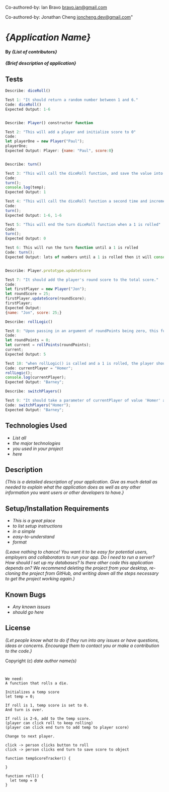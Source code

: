 Co-authored-by: Ian Bravo <bravo.ian@gmail.com>

Co-authored-by: Jonathan Cheng <joncheng.dev@gmail.com>"




# _{Application Name}_

#### By _**{List of contributors}**_

#### _{Brief description of application}_

## Tests

```javascript
Describe: diceRoll()

Test 1: "It should return a random number between 1 and 6."
Code: diceRoll()
Expected Output: 1-6


Describe: Player() constructor function

Test 2: "This will add a player and initialize score to 0"
Code: 
let playerOne = new Player("Paul");
playerOne;
Expected Output: Player: {name: "Paul", score:0}


Describe: turn()

Test 3: "This will call the diceRoll function, and save the value into a temp variable."
Code: 
turn();
console.log(temp);
Expected Output: 1

Test 4: "This will call the diceRoll function a second time and increment the temp variable"
Code: 
turn();
Expected Output: 1-6, 1-6

Test 5: "This will end the turn diceRoll function when a 1 is rolled"
Code:
turn();
Expected Output: 0

Test 6: This will run the turn function until a 1 is rolled
Code: turn();
Expected Output: lots of numbers until a 1 is rolled then it will console.log a 0.


Describe: Player.prototype.updateScore 

Test 7: "It should add the player's round score to the total score."
Code: 
let firstPlayer = new Player("Jon");
let roundScore = 25;
firstPlayer.updateScore(roundScore);
firstPlayer;
Expected Output: 
{name: "Jon", score: 25;}

Describe: rollLogic()

Test 8: "Upon passing in an argument of roundPoints being zero, this function should call the diceRoll function, and return a sum of roundPoints plus the result of the diceRoll."
Code:
let roundPoints = 0;
let current = rollPoints(roundPoints);
current;
Expected Output: 5

Test 10: "when rollLogic() is called and a 1 is rolled, the player should switch from homer to barney"
Code: currentPlayer = "Homer";
rollLogic();
console.log(currentPlayer);
Expected Output: "Barney";

Describe: switchPlayers()

Test 9: "It should take a parameter of currentPlayer of value 'Homer' and return 'Barney'."
Code: switchPlayers("Homer");
Expected Output: "Barney";
```

## Technologies Used

* _List all_
* _the major technologies_
* _you used in your project_
* _here_

## Description

_{This is a detailed description of your application. Give as much detail as needed to explain what the application does as well as any other information you want users or other developers to have.}_

## Setup/Installation Requirements

* _This is a great place_
* _to list setup instructions_
* _in a simple_
* _easy-to-understand_
* _format_

_{Leave nothing to chance! You want it to be easy for potential users, employers and collaborators to run your app. Do I need to run a server? How should I set up my databases? Is there other code this application depends on? We recommend deleting the project from your desktop, re-cloning the project from GitHub, and writing down all the steps necessary to get the project working again.}_

## Known Bugs

* _Any known issues_
* _should go here_

## License

_{Let people know what to do if they run into any issues or have questions, ideas or concerns.  Encourage them to contact you or make a contribution to the code.}_

Copyright (c) _date_ _author name(s)_




<!-- Brainstorming -->
```


We need:
A function that rolls a die.

Initializes a temp score
let temp = 0;

If roll is 1, temp score is set to 0.
And turn is over.

If roll is 2-6, add to the temp score.
(player can click roll to keep rolling)
(player can click end turn to add temp to player score)

Change to next player.

click -> person clicks button to roll
click -> person clicks end turn to save score to object

function tempScoreTracker() {

}

function roll() {
  let temp = 0
}

```
